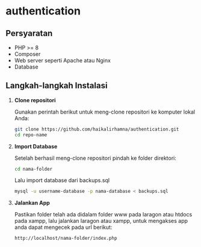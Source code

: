 # authentication

## Persyaratan

- PHP >= 8
- Composer
- Web server seperti Apache atau Nginx
- Database

## Langkah-langkah Instalasi

1. **Clone repositori**

   Gunakan perintah berikut untuk meng-clone repositori ke komputer lokal Anda:

   ```bash
   git clone https://github.com/haikalirhamna/authentication.git
   cd repo-name
   ```

2. **Import Database**

    Setelah berhasil meng-clone repositori pindah ke folder direktori:

    ```bash
    cd nama-folder
    ```

    Lalu import database dari backups.sql

    ```bash
    mysql -u username-database -p nama-database < backups.sql
    ```

3. **Jalankan App**
  
     Pastikan folder telah ada didalam folder www pada laragon atau htdocs pada xampp, lalu jalankan laragon atau xampp, untuk mengakses app anda dapat mengecek pada url berikut:

     ```bash
     http://localhost/nama-folder/index.php
     ```
